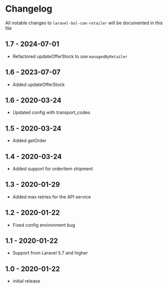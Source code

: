 # Changelog

All notable changes to `laravel-bol-com-retailer` will be documented in this file

## 1.7 - 2024-07-01
- Refactored updateOfferStock to use `managedByRetailer`

## 1.6 - 2023-07-07
- Added updateOfferStock

## 1.6 - 2020-03-24
- Updated config with transport_codes

## 1.5 - 2020-03-24
- Added getOrder

## 1.4 - 2020-03-24
- Added support for orderitem shipment

## 1.3 - 2020-01-29
- Added max retries for the API service

## 1.2 - 2020-01-22
- Fixed config environment bug

## 1.1 - 2020-01-22
- Support from Laravel 5.7 and higher

## 1.0 - 2020-01-22
- initial release
